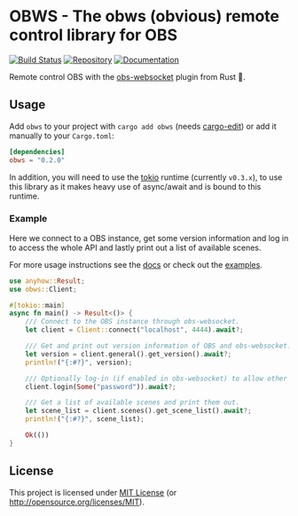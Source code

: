 # OBWS - The obws (obvious) remote control library for OBS

[![Build Status][build-img]][build-url]
[![Repository][crates-img]][crates-url]
[![Documentation][doc-img]][doc-url]

[build-img]: https://img.shields.io/github/workflow/status/dnaka91/obws/CI/main?style=for-the-badge
[build-url]: https://github.com/dnaka91/obws/actions?query=workflow%3ACI
[crates-img]: https://img.shields.io/crates/v/obws?style=for-the-badge
[crates-url]: https://crates.io/crates/obws
[doc-img]: https://img.shields.io/badge/docs.rs-obws-4d76ae?style=for-the-badge
[doc-url]: https://docs.rs/obws

Remote control OBS with the [obs-websocket] plugin from Rust 🦀.

[obs-websocket]: https://github.com/Palakis/obs-websocket

## Usage

Add `obws` to your project with `cargo add obws` (needs [cargo-edit]) or add it manually to your
`Cargo.toml`:

```toml
[dependencies]
obws = "0.2.0"
```

In addition, you will need to use the [tokio](https://tokio.rs) runtime (currently `v0.3.x`), to
use this library as it makes heavy use of async/await and is bound to this runtime.

[cargo-edit]: https://github.com/killercup/cargo-edit

### Example

Here we connect to a OBS instance, get some version information and log in to access the whole API
and lastly print out a list of available scenes.

For more usage instructions see the [docs](doc-url) or check out the [examples](examples/README.md).

```rust
use anyhow::Result;
use obws::Client;

#[tokio::main]
async fn main() -> Result<()> {
    /// Connect to the OBS instance through obs-websocket.
    let client = Client::connect("localhost", 4444).await?;

    /// Get and print out version information of OBS and obs-websocket.
    let version = client.general().get_version().await?;
    println!("{:#?}", version);

    /// Optionally log-in (if enabled in obs-websocket) to allow other APIs and receive events.
    client.login(Some("password")).await?;

    /// Get a list of available scenes and print them out.
    let scene_list = client.scenes().get_scene_list().await?;
    println!("{:#?}", scene_list);

    Ok(())
}
```

## License

This project is licensed under [MIT License](LICENSE) (or <http://opensource.org/licenses/MIT>).

